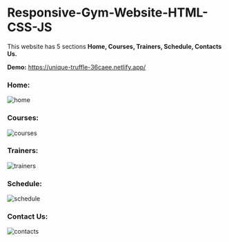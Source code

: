 # Responsive-Gym-Website-HTML-CSS-JS

This website has 5 sections **Home, Courses, Trainers, Schedule, Contacts Us.**

**Demo:** https://unique-truffle-36caee.netlify.app/


### **Home:**
![home](https://user-images.githubusercontent.com/12884512/221371673-01647b8d-b8e7-4b97-a5f6-f071470db3dc.PNG)

### **Courses:**
 ![courses](https://user-images.githubusercontent.com/12884512/221371682-aced9e8b-4d82-4794-af4c-4032db52d4e4.PNG)

### **Trainers:**
![trainers](https://user-images.githubusercontent.com/12884512/221371689-5ec6da5e-d08e-4e83-86a9-e8f4f32bed11.PNG)

### **Schedule:**
![schedule](https://user-images.githubusercontent.com/12884512/221371693-ae375ba3-773e-4481-9963-c845ab3fc11f.PNG)

### **Contact Us:**
![contacts](https://user-images.githubusercontent.com/12884512/221371700-bb631c9c-19e6-4a04-bac0-3ad85696ec35.PNG)
